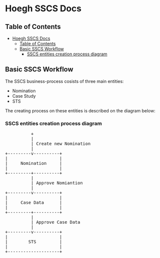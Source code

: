 # Hoegh SSCS Docs

## Table of Contents

- [Hoegh SSCS Docs](#hoegh-sscs-docs)
    - [Table of Contents](#table-of-contents)
    - [Basic SSCS Workflow](#basic-sscs-workflow)
        - [SSCS entities creation process diagram](#sscs-entities-creation-process-diagram)

## Basic SSCS Workflow

The SSCS business-process cosists of three main entities:

- Nomination
- Case Study
- STS

The creating process on these entities is described on the diagram below:

### SSCS entities creation process diagram

<pre>
          +
          |
          | Create new Nomination
          |
+---------v----------+
|                    |
|     Nomination     |
|                    |
+---------+----------+
          |
          | Approve Nomiantion
          |
+---------v----------+
|                    |
|     Case Data      |
|                    |
+---------+----------+
          |
          | Approve Case Data
          |
+---------v----------+
|                    |
|        STS         |
|                    |
+--------------------+
 </pre>
